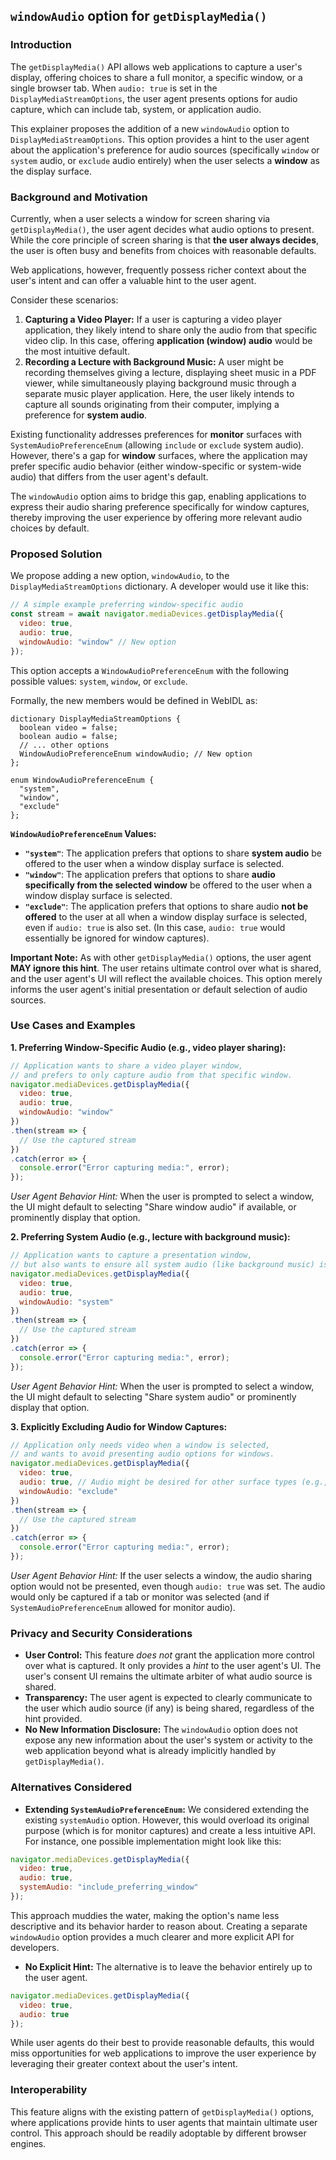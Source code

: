 
## `windowAudio` option for `getDisplayMedia()`

### Introduction

The `getDisplayMedia()` API allows web applications to capture a user's display, offering choices to share a full monitor, a specific window, or a single browser tab. When `audio: true` is set in the `DisplayMediaStreamOptions`, the user agent presents options for audio capture, which can include tab, system, or application audio.

This explainer proposes the addition of a new `windowAudio` option to `DisplayMediaStreamOptions`. This option provides a hint to the user agent about the application's preference for audio sources (specifically `window` or `system` audio, or `exclude` audio entirely) when the user selects a **window** as the display surface.

### Background and Motivation

Currently, when a user selects a window for screen sharing via `getDisplayMedia()`, the user agent decides what audio options to present. While the core principle of screen sharing is that **the user always decides**, the user is often busy and benefits from choices with reasonable defaults.

Web applications, however, frequently possess richer context about the user's intent and can offer a valuable hint to the user agent.

Consider these scenarios:

1.  **Capturing a Video Player:** If a user is capturing a video player application, they likely intend to share only the audio from that specific video clip. In this case, offering **application (window) audio** would be the most intuitive default.
2.  **Recording a Lecture with Background Music:** A user might be recording themselves giving a lecture, displaying sheet music in a PDF viewer, while simultaneously playing background music through a separate music player application. Here, the user likely intends to capture all sounds originating from their computer, implying a preference for **system audio**.

Existing functionality addresses preferences for **monitor** surfaces with `SystemAudioPreferenceEnum` (allowing `include` or `exclude` system audio). However, there's a gap for **window** surfaces, where the application may prefer specific audio behavior (either window-specific or system-wide audio) that differs from the user agent's default.

The `windowAudio` option aims to bridge this gap, enabling applications to express their audio sharing preference specifically for window captures, thereby improving the user experience by offering more relevant audio choices by default.

### Proposed Solution

We propose adding a new option, `windowAudio`, to the `DisplayMediaStreamOptions` dictionary. A developer would use it like this:

```javascript
// A simple example preferring window-specific audio
const stream = await navigator.mediaDevices.getDisplayMedia({
  video: true,
  audio: true,
  windowAudio: "window" // New option
});
```

This option accepts a `WindowAudioPreferenceEnum` with the following possible values: `system`, `window`, or `exclude`.

Formally, the new members would be defined in WebIDL as:
```webidl
dictionary DisplayMediaStreamOptions {
  boolean video = false;
  boolean audio = false;
  // ... other options
  WindowAudioPreferenceEnum windowAudio; // New option
};

enum WindowAudioPreferenceEnum {
  "system",
  "window",
  "exclude"
};
```

**`WindowAudioPreferenceEnum` Values:**

* **`"system"`**: The application prefers that options to share **system audio** be offered to the user when a window display surface is selected.
* **`"window"`**: The application prefers that options to share **audio specifically from the selected window** be offered to the user when a window display surface is selected.
* **`"exclude"`**: The application prefers that options to share audio **not be offered** to the user at all when a window display surface is selected, even if `audio: true` is also set. (In this case, `audio: true` would essentially be ignored for window captures).

**Important Note:** As with other `getDisplayMedia()` options, the user agent **MAY ignore this hint**. The user retains ultimate control over what is shared, and the user agent's UI will reflect the available choices. This option merely informs the user agent's initial presentation or default selection of audio sources.

### Use Cases and Examples

**1. Preferring Window-Specific Audio (e.g., video player sharing):**

```javascript
// Application wants to share a video player window,
// and prefers to only capture audio from that specific window.
navigator.mediaDevices.getDisplayMedia({
  video: true,
  audio: true,
  windowAudio: "window"
})
.then(stream => {
  // Use the captured stream
})
.catch(error => {
  console.error("Error capturing media:", error);
});
```
*User Agent Behavior Hint:* When the user is prompted to select a window, the UI might default to selecting "Share window audio" if available, or prominently display that option.

**2. Preferring System Audio (e.g., lecture with background music):**

```javascript
// Application wants to capture a presentation window,
// but also wants to ensure all system audio (like background music) is captured.
navigator.mediaDevices.getDisplayMedia({
  video: true,
  audio: true,
  windowAudio: "system"
})
.then(stream => {
  // Use the captured stream
})
.catch(error => {
  console.error("Error capturing media:", error);
});
```
*User Agent Behavior Hint:* When the user is prompted to select a window, the UI might default to selecting "Share system audio" or prominently display that option.

**3. Explicitly Excluding Audio for Window Captures:**

```javascript
// Application only needs video when a window is selected,
// and wants to avoid presenting audio options for windows.
navigator.mediaDevices.getDisplayMedia({
  video: true,
  audio: true, // Audio might be desired for other surface types (e.g., monitor)
  windowAudio: "exclude"
})
.then(stream => {
  // Use the captured stream
})
.catch(error => {
  console.error("Error capturing media:", error);
});
```
*User Agent Behavior Hint:* If the user selects a window, the audio sharing option would not be presented, even though `audio: true` was set. The audio would only be captured if a tab or monitor was selected (and if `SystemAudioPreferenceEnum` allowed for monitor audio).

### Privacy and Security Considerations

* **User Control:** This feature *does not* grant the application more control over what is captured. It only provides a *hint* to the user agent's UI. The user's consent UI remains the ultimate arbiter of what audio source is shared.
* **Transparency:** The user agent is expected to clearly communicate to the user which audio source (if any) is being shared, regardless of the hint provided.
* **No New Information Disclosure:** The `windowAudio` option does not expose any new information about the user's system or activity to the web application beyond what is already implicitly handled by `getDisplayMedia()`.

### Alternatives Considered

* **Extending `SystemAudioPreferenceEnum`:** We considered extending the existing `systemAudio` option. However, this would overload its original purpose (which is for monitor captures) and create a less intuitive API. For instance, one possible implementation might look like this:
```javascript
navigator.mediaDevices.getDisplayMedia({
  video: true,
  audio: true,
  systemAudio: "include_preferring_window"
});
```
This approach muddies the water, making the option's name less descriptive and its behavior harder to reason about. Creating a separate `windowAudio` option provides a much clearer and more explicit API for developers.
* **No Explicit Hint:** The alternative is to leave the behavior entirely up to the user agent.
```javascript
navigator.mediaDevices.getDisplayMedia({
  video: true,
  audio: true
});
```
While user agents do their best to provide reasonable defaults, this would miss opportunities for web applications to improve the user experience by leveraging their greater context about the user's intent.

### Interoperability

This feature aligns with the existing pattern of `getDisplayMedia()` options, where applications provide hints to user agents that maintain ultimate user control. This approach should be readily adoptable by different browser engines.

